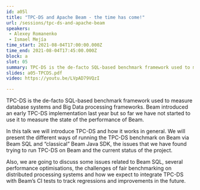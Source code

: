 ```yaml
---
id: a05l
title: "TPC-DS and Apache Beam - the time has come!"
url: /sessions/tpc-ds-and-apache-beam
speakers:
 - Alexey Romanenko
 - Ismael Mejía
time_start: 2021-08-04T17:00:00.000Z
time_end: 2021-08-04T17:45:00.000Z
block: a
slot: 05
summary: TPC-DS is the de-facto SQL-based benchmark framework used to measure database systems and Big Data processing frameworks. Beam introduced an early TPC-DS implementation last year but so far we have not started to use it to measure the state of the performance of Beam.
slides: a05-TPCDS.pdf
video: https://youtu.be/LVpAD79VQzI

---
```


TPC-DS is the de-facto SQL-based benchmark framework used to measure database systems and Big Data processing frameworks. Beam introduced an early TPC-DS implementation last year but so far we have not started to use it to measure the state of the performance of Beam.

In this talk we will introduce TPC-DS and how it works in general. We will present the different ways of running the TPC-DS benchmark on Beam via Beam SQL and “classical” Beam Java SDK, the issues that we have found trying to run TPC-DS on Beam and the current status of the project.

Also, we are going to discuss some issues related to Beam SQL, several performance optimisations, the challenges of fair benchmarking on distributed processing systems and how we expect to integrate TPC-DS with Beam’s CI tests to track regressions and improvements in the future.